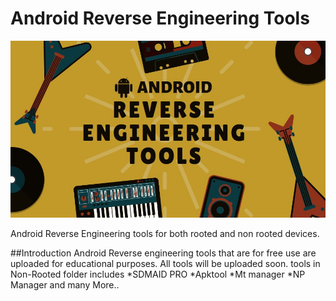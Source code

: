 # Android Reverse Engineering Tools
<p align="center">
  <img src="./LOCAL/ANDROID.jpg" alt="Android Reverse Engineering Tools">
</p>

   Android Reverse Engineering tools for both rooted and non rooted devices.
<!DOCTYPE html>
##Introduction
Android Reverse engineering tools that are for free use are uploaded for educational purposes.
All tools will be uploaded soon.
tools in Non-Rooted folder includes 
*SDMAID PRO
*Apktool
*Mt manager
*NP Manager
and many More..
